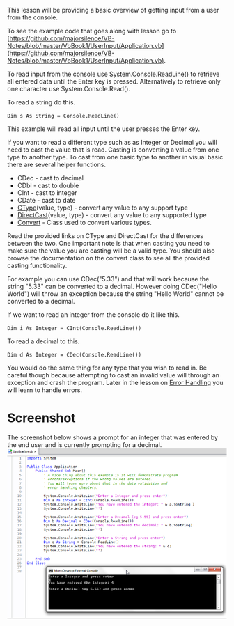 This lesson will be providing a basic overview of getting input from a user from the console.

To see the example code that goes along with lesson go to [https://github.com/majorsilence/VB-Notes/blob/master/VbBook1/UserInput/Application.vb](https://github.com/majorsilence/VB-Notes/blob/master/VbBook1/UserInput/Application.vb).

To read input from the console use System.Console.ReadLine() to retrieve all entered data until the Enter key is pressed.  Alternatively to retrieve only one character use System.Console.Read().

To read a string do this.
```vb.net
Dim s As String = Console.ReadLine()
```
This example will read all input until the user presses the Enter key.

If you want to read a different type such as as Integer or Decimal you will need to cast the value that is read.  Casting is converting a value from one type to another type.  To cast from one basic type to another in visual basic there are several helper functions.

* CDec - cast to decimal
* CDbl - cast to double
* CInt - cast to integer
* CDate - cast to date
* <a href="http://msdn.microsoft.com/en-us/library/4x2877xb(v=vs.100).aspx">CType</a>(value, type) - convert any value to any support type
* <a href="http://msdn.microsoft.com/en-us/library/7k6y2h6x(v=vs.100).aspx">DirectCast</a>(value, type) - convert any value to any supported type
* <a href="http://msdn.microsoft.com/en-us/library/system.convert(v=vs.90).aspx">Convert</a> - Class used to convert various types.

Read the provided links on CType and DirectCast for the differences between the two.  One important note is that when casting you need to make sure the value you are casting will be a valid type.  You should also browse the documentation on the convert  class to see all the provided casting functionality.

For example you can use CDec("5.33") and that will work because the string "5.33" can be converted to a decimal.  However doing CDec("Hello World") will throw an exception because the string "Hello World" cannot be converted to a decimal.

If we want to read an integer from the console do it like this.
```vb.net
Dim i As Integer = CInt(Console.ReadLine())
```

To read a decimal to this.
```vb.net
Dim d As Integer = CDec(Console.ReadLine())
```

You would do the same thing for any type that you wish to read in.  Be careful though because attempting to cast an invalid value will through an exception and crash the program.  Later in the lesson on [Error Handling](https://github.com/majorsilence/VB-Notes/wiki/Error-Handling) you will learn to handle errors.

# Screenshot

The screenshot below shows a prompt for an integer that was entered by the end user and is currently prompting for a decimal.
![Screenshot showing console input](images/UserInputApplication.png)